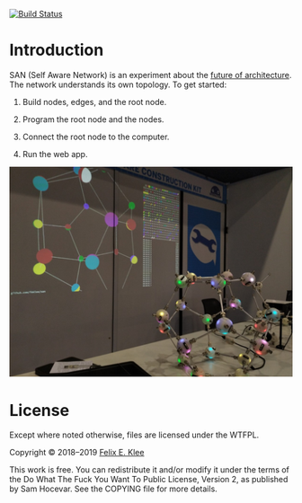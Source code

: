 [![Build Status](https://travis-ci.org/feklee/san.svg?branch=master)](https://travis-ci.org/feklee/san)

Introduction
============

SAN (Self Aware Network) is an experiment about the [future of
architecture][1]. The network understands its own topology. To get
started:

1. Build nodes, edges, and the root node.

2. Program the root node and the nodes.

3. Connect the root node to the computer.

4. Run the web app.

![Photo of setup at Maker Faire Rome 2018](images/2018-10-14+02_Maker_Faire_Rome.jpg)


License
=======

Except where noted otherwise, files are licensed under the WTFPL.

Copyright © 2018–2019 [Felix E. Klee](felix.klee@inka.de)

This work is free. You can redistribute it and/or modify it under the terms of
the Do What The Fuck You Want To Public License, Version 2, as published by Sam
Hocevar. See the COPYING file for more details.

[1]: https://feklee.github.io/san/notes/128a47a0-23ea-11e9-a8da-000c296198cf/
